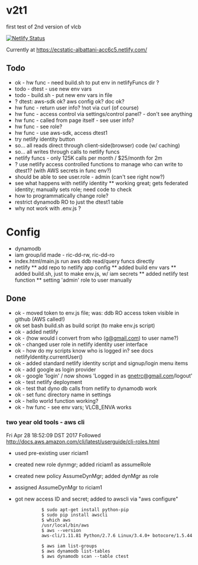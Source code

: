 

# v2t1

first test of 2nd version of vlcb

[![Netlify Status](https://api.netlify.com/api/v1/badges/27ea6143-bee9-4650-9a99-3962ff90dad0/deploy-status)](https://app.netlify.com/sites/ecstatic-albattani-acc6c5/deploys)

Currently at https://ecstatic-albattani-acc6c5.netlify.com/

## Todo
* ok - hw func - need build.sh to put env in netlifyFuncs dir ?
* todo - dtest - use new env vars
* todo - build.sh - put new env vars in file
* ? dtest: aws-sdk ok? aws config ok? doc ok?
* hw func - return user info? !not via curl (of course)
* hw func - access control via settings/control panel? - don't see anything
* hw func - called from page itself - see user info?
* hw func - see role?
* hw func - use aws-sdk, access dtest1
* try netlify identity button
* so... all reads direct through client-side(browser) code (w/ caching)
* so... all writes through calls to netlify funcs
* netlify funcs - only 125K calls per month  / $25/month for 2m
* ? use netlify access controlled functions to manage who can write to dtest1? (with AWS secrets in func env?)
* should be able to see user.role - admin (can't see right now?)
* see what happens with netlify identity 
  ** working great; gets federated identity; manually sets role; need code to check
* how to programmatically change role?
* restrict dynamodb RO to just the dtest1 table
* why not work with .env.js ?


# Config
* dynamodb
* iam group/id made - ric-dd-rw, ric-dd-ro
* index.html/main.js run aws ddb read/query funcs directly
* netlify
** add repo to netlify app config
** added build env vars
** added build.sh, just to make env.js, w/ iam secrets
** added netlify test function
** setting 'admin' role to user manually


## Done
* ok - moved token to env.js file; was: ddb RO access token visible in github (AWS called!)
* ok set bash build.sh as build script (to make env.js script)
* ok - added netlify 
* ok - (how would i convert from who (g@gmail.com) to user name?)
* ok - changed user role in netlify identity user interface
* ok - how do my scripts know who is logged in? see docs netlifyIdentity.currentUser()
* ok - added standard netlify identity script and signup/login menu items
* ok - add google as login provider
* ok - google 'login' / now shows 'Logged in as gnetrc@gmail.com/logout'
* ok - test netlify deployment
* ok - test that dyno db calls from netlify to dynamodb work
* ok - set func directory name in settings
* ok - hello world function working?
* ok - hw func - see env vars; VLCB_ENVA works




### two year old tools - aws cli
Fri Apr 28 18:52:09 DST 2017
Followed http://docs.aws.amazon.com/cli/latest/userguide/cli-roles.html
- used pre-existing user riciam1
- created new role dynmgr;  added riciam1 as assumeRole
- created new policy AssumeDynMgr; added dynMgr as role
- assigned AssumeDynMgr to riciam1
- got new access ID and secret; added to awscli via "aws configure"

				$ sudo apt-get install python-pip
				$ sudo pip install awscli
				$ which aws
				/usr/local/bin/aws
				$ aws --version
				aws-cli/1.11.81 Python/2.7.6 Linux/3.4.0+ botocore/1.5.44

				$ aws iam list-groups
				$ aws dynamodb list-tables
				$ aws dynamodb scan --table ctest
